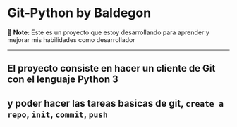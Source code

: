 # Git-Python by Baldegon

:memo: **Note:** Este es un proyecto que estoy desarrollando para aprender
  y mejorar mis habilidades como desarrollador

-------

## El proyecto consiste en hacer un cliente de Git con el lenguaje Python 3
## y poder hacer las tareas basicas de git, `create a repo`, `init`, `commit`, `push`


